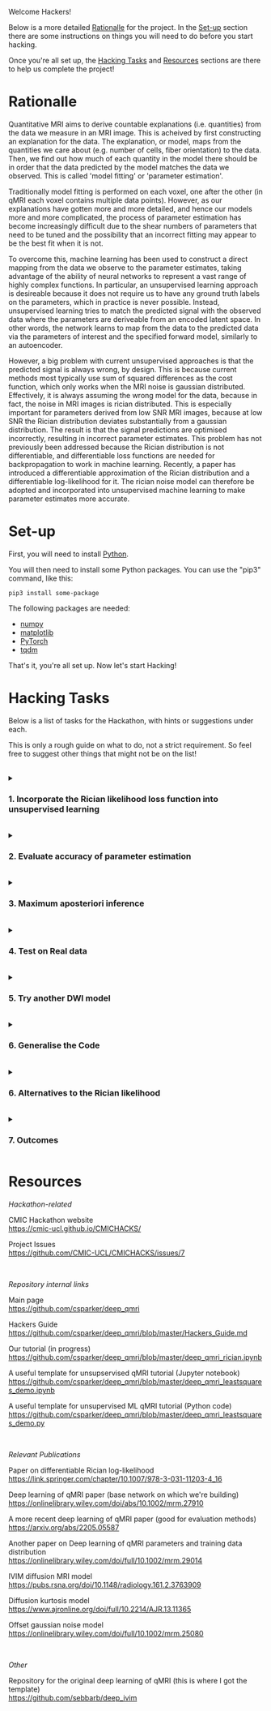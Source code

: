 Welcome Hackers! 

Below is a more detailed [Rationalle](#rationalle) for the project. In the [Set-up](#set-up) section there are some instructions on things you will need to do before you start hacking. 

Once you're all set up, the [Hacking Tasks](#hacking-tasks) and [Resources](#resources) sections are there to help us complete the project!

# Rationalle

Quantitative MRI aims to derive countable explanations (i.e. quantities) from the data we measure in an MRI image. This is acheived by first constructing an explanation for the data. The explanation, or model, maps from the quantities we care about (e.g. number of cells, fiber orientation) to the data. Then, we find out how much of each quantity in the model there should be in order that the data predicted by the model matches the data we observed. This is called 'model fitting' or 'parameter estimation'. 	

Traditionally model fitting is performed on each voxel, one after the other (in qMRI each voxel contains multiple data points). However, as our explanations have gotten more and more detailed, and hence our models more and more complicated, the process of parameter estimation has become increasingly difficult due to the shear numbers of parameters that need to be tuned and the possibility that an incorrect fitting may appear to be the best fit when it is not. 

To overcome this, machine learning has been used to construct a direct mapping from the data we observe to the parameter estimates, taking advantage of the ability of neural networks to represent a vast range of highly complex functions. In particular, an unsupervised learning approach is desireable because it does not require us to have any ground truth labels on the parameters, which in practice is never possible. Instead, unsupervised learning tries to match the predicted signal with the observed data where the parameters are deriveable from an encoded latent space. In other words, the network learns to map from the data to the predicted data via the parameters of interest and the specified forward model, similarly to an autoencoder. 

However, a big problem with current unsupervised approaches is that the predicted signal is always wrong, by design. This is because current methods most typically use sum of squared differences as the cost function, which only works when the MRI noise is gaussian distributed. Effectively, it is always assuming the wrong model for the data, because in fact, the noise in MRI images is rician distributed. This is especially important for parameters derived from low SNR MRI images, because at low SNR the Rician distribution deviates substantially from a gaussian distribution. The result is that the signal predictions are optimised incorrectly, resulting in incorrect parameter estimates. This problem has not previously been addressed because the Rician distribution is not differentiable, and differentiable loss functions are needed for backpropagation to work in machine learning. Recently, a paper has introduced a differentiable approximation of the Rician distribution and a differentiable log-likelihood for it. The rician noise model can therefore be adopted and incorporated into unsupervised machine learning to make parameter estimates more accurate.

# Set-up

First, you will need to install [Python](https://www.python.org/downloads/).

You will then need to install some Python packages. You can use the "pip3" command, like this:
```
pip3 install some-package
```

The following packages are needed:
- [numpy](https://numpy.org/install/)
- [matplotlib](https://matplotlib.org/stable/users/installing/index.html)
- [PyTorch](https://pytorch.org/TensorRT/tutorials/installation.html)
- [tqdm](https://pypi.org/project/tqdm/)

That's it, you're all set up. Now let's start Hacking!


# Hacking Tasks


Below is a list of tasks for the Hackathon, with hints or suggestions under each.

This is only a rough guide on what to do, not a strict requirement. So feel free to suggest other things that might not be on the list!

<br/>
<!-- 
<details>
<summary>How do I dropdown?</summary>
<br>
This is how you dropdown.
</details> -->



<details>
<summary><h3>1. Incorporate the Rician likelihood loss function into unsupervised learning</h3></summary>
<br>

- Compare the Rician distribution with its differentiable approximation.
	- what value of Nk is good?

- Using simulated Rician data, compare the likelihood of the data under a Rician distribution and under the differentiable approximation of the Rician distribution.
	- Are the likelihoods highly correlated?

- Create a custom PyTorch loss function that calculates the log-likelihood of DWI data under the approximate Rician distribution.
	- Use a fixed value of sigma for now.

- Add the new PyTorch loss function into the unsupervised learning network.
	- You can use the logsumexp() function described in Simpson et al (2021).

- Use the network to estimate IVIM parameters from simulated data.
	- Do the parameter estimates look reasonable?

- Allow the network to learn the sigma value.
	- You will need to change the network architecture.
</details>

<br/>

<details>
<summary><h3>2. Evaluate accuracy of parameter estimation</h3></summary>
<br>

- Quantify bias and variance when using the sum of squared loss function.
	- Assess for a single ground truth parameter value.

- Quantify bias and variance when using the Rician log-likelihood loss function.
	- Is bias significantly reduced? What about variance?

</details>


<br/>

<details>
<summary><h3>3. Maximum aposteriori inference</h3></summary>
<br>

- Specify plausible priors on each parameters based on the literature.
	- These may be specific to a particular anatomical region.

- Adapt the network to perform maximum aposteriori inference
	- This should be a simple update.
</details>

<br/>
<details>
<summary><h3>4. Test on Real data</h3></summary>
<br>
- Download some real DWI data (i.e. from the Human Connectome Project)
	- I may have some already.

- Re-train the network on synthetic DWI data acquired with the same settings as real data.
	- You could create a seperate tutorial for this.

- Estimate the parameter maps for real data
	- Save the parameter maps as nifti files.

- Repeat the above but for the sum of squares loss function
	- Can the network settings be saved to prevent re-training?

- Compare the parameter estimates between sum of squares and Rician likelihood loss function
	- Variance of parameters within ROIs might be a good evaluation metric.
</details>
<br/>

<details>
<summary><h3>5. Try another DWI model</h3></summary>
<br>
- Specify the forward model and code this into the network.
	- The diffusion kurtosis is a good choice because it is even more reliant on low SNR images.

- Re-train the network using simulated data and evaluate parameter estimation performance
	- Make sure the acquisition settings are suitable for the model.

- Assess parameter estimation performance on real data
	- Is the benefit greater for this DWI model than the IVIM model?

</details>
<br/>

<details>
<summary><h3>6. Generalise the Code</h3></summary>
<br>

- Different DWI models
- Inclusion/exclusion of priors
- The loss function

</details>

<br/>

<details>
<summary><h3>6. Alternatives to the Rician likelihood</h3></summary>
<br>

- Offset gaussian noise model
	- This uses sum of squares loss function but to an offset signal
	- see the Resources section for a link to the paper

</details>

<br/>

<details>
<summary><h3>7. Outcomes</h3></summary>
<br>

- Tutorial explaining the Rician likelihood approach to unsupervised qMRI (simulated data)
- Tutorial showing the Rician likelihood approach applied to real data
- Tutorial on maximum aposteriori loss function (simulated data)
- Tutorial showing the maximum aposteriori approach applied to real data
- Theoretical description of the approach

</details>


# Resources

*Hackathon-related*

CMIC Hackathon website\
https://cmic-ucl.github.io/CMICHACKS/

Project Issues\
https://github.com/CMIC-UCL/CMICHACKS/issues/7

<br/>

*Repository internal links*

Main page\
https://github.com/csparker/deep_qmri

Hackers Guide\
https://github.com/csparker/deep_qmri/blob/master/Hackers_Guide.md

Our tutorial (in progress)\
https://github.com/csparker/deep_qmri/blob/master/deep_qmri_rician.ipynb

A useful template for unsupservised qMRI tutorial (Jupyter notebook)\
https://github.com/csparker/deep_qmri/blob/master/deep_qmri_leastsquares_demo.ipynb

A useful template for unsupervised ML qMRI tutorial (Python code)\
https://github.com/csparker/deep_qmri/blob/master/deep_qmri_leastsquares_demo.py

<br/>


*Relevant Publications*

Paper on differentiable Rician log-likelihood\
https://link.springer.com/chapter/10.1007/978-3-031-11203-4_16

Deep learning of qMRI paper (base network on which we're building)\
https://onlinelibrary.wiley.com/doi/abs/10.1002/mrm.27910

A more recent deep learning of qMRI paper (good for evaluation methods)\
https://arxiv.org/abs/2205.05587

Another paper on Deep learning of qMRI parameters and training data distribution\
https://onlinelibrary.wiley.com/doi/full/10.1002/mrm.29014

IVIM diffusion MRI model\
https://pubs.rsna.org/doi/10.1148/radiology.161.2.3763909

Diffusion kurtosis model\
https://www.ajronline.org/doi/full/10.2214/AJR.13.11365

Offset gaussian noise model\
https://onlinelibrary.wiley.com/doi/full/10.1002/mrm.25080

<br/>

*Other*

Repository for the original deep learning of qMRI (this is where I got the template)\
https://github.com/sebbarb/deep_ivim




